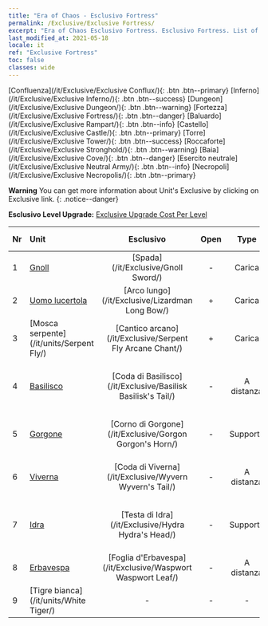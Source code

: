 ```yaml
---
title: "Era of Chaos - Esclusivo Fortress"
permalink: /Exclusive/Exclusive Fortress/
excerpt: "Era of Chaos Esclusivo Fortress. Esclusivo Fortress. List of Esclusivo Fortress in Era of Chaos"
last_modified_at: 2021-05-18
locale: it
ref: "Exclusive Fortress"
toc: false
classes: wide
---
```

 [Confluenza](/it/Exclusive/Exclusive Conflux/){: .btn .btn--primary} [Inferno](/it/Exclusive/Exclusive Inferno/){: .btn .btn--success} [Dungeon](/it/Exclusive/Exclusive Dungeon/){: .btn .btn--warning} [Fortezza](/it/Exclusive/Exclusive Fortress/){: .btn .btn--danger} [Baluardo](/it/Exclusive/Exclusive Rampart/){: .btn .btn--info} [Castello](/it/Exclusive/Exclusive Castle/){: .btn .btn--primary} [Torre](/it/Exclusive/Exclusive Tower/){: .btn .btn--success} [Roccaforte](/it/Exclusive/Exclusive Stronghold/){: .btn .btn--warning} [Baia](/it/Exclusive/Exclusive Cove/){: .btn .btn--danger} [Esercito neutrale](/it/Exclusive/Exclusive Neutral Army/){: .btn .btn--info} [Necropoli](/it/Exclusive/Exclusive Necropolis/){: .btn .btn--primary} 

**Warning** You can get more information about Unit's Exclusive by clicking on Exclusive link. 
{: .notice--danger}

 **Esclusivo Level Upgrade:** [Exclusive Upgrade Cost Per Level](/Exclusive/ExclusiveUpgradeCostPerLevel/)

  | Nr |         Unit        | Esclusivo | Open  |    Type   |  Item to Rank UP      |  Skin   |
  |:---|:--------------------|:-------------:|:-----:|:---------:|:---------------------:|:-------:|
  | 1  | [Gnoll](/it/units/Gnoll/) | [Spada](/it/Exclusive/Gnoll Sword/) | - | Carica | [Token della Spada](/ItemsIT/con_912/) | - |
  | 2  | [Uomo lucertola](/it/units/Lizardman/) | [Arco lungo](/it/Exclusive/Lizardman Long Bow/) | + | Carica | [Token Arco lungo](/ItemsIT/con_914/) | - |
  | 3  | [Mosca serpente](/it/units/Serpent Fly/) | [Cantico arcano](/it/Exclusive/Serpent Fly Arcane Chant/) | + | Carica | [Token Cantico arcano](/ItemsIT/con_915/) | - |
  | 4  | [Basilisco](/it/units/Basilisk/) | [Coda di Basilisco](/it/Exclusive/Basilisk Basilisk's Tail/) | - | A distanza | [Token Coda di Basilisco](/ItemsIT/con_994/) | [Skin speciale Energia del Fuoco](/ItemsIT/con_662/) |
  | 5  | [Gorgone](/it/units/Gorgon/) | [Corno di Gorgone](/it/Exclusive/Gorgon Gorgon's Horn/) | - | Supporto | [Token Corno di Gorgone](/ItemsIT/con_995/) | [Skin speciale Corno di Gorgone](/ItemsIT/con_663/) |
  | 6  | [Viverna](/it/units/Wyvern/) | [Coda di Viverna](/it/Exclusive/Wyvern Wyvern's Tail/) | - | A distanza | [Token Coda di Viverna](/ItemsIT/con_996/) | [Skin speciale Coda di Viverna](/ItemsIT/con_664/) |
  | 7  | [Idra](/it/units/Hydra/) | [Testa di Idra](/it/Exclusive/Hydra Hydra's Head/) | - | Supporto | [Token Testa di Idra](/ItemsIT/con_997/) | [Skin speciale Nucleo di energia](/ItemsIT/con_665/) |
  | 8  | [Erbavespa](/it/units/Waspwort/) | [Foglia d'Erbavespa](/it/Exclusive/Waspwort Waspwort Leaf/) | - | A distanza | - | - |
  | 9  | [Tigre bianca](/it/units/White Tiger/) | - | - | - | none | none |
